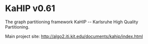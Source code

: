 KaHIP v0.61
=====

The graph partitioning framework KaHIP -- Karlsruhe High Quality Partitioning.

Main project site:
http://algo2.iti.kit.edu/documents/kahip/index.html
